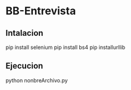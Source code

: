 ﻿# BB-Entrevista


## Intalacion

pip install selenium
pip install bs4
pip installurllib

## Ejecucion

python nonbreArchivo.py
